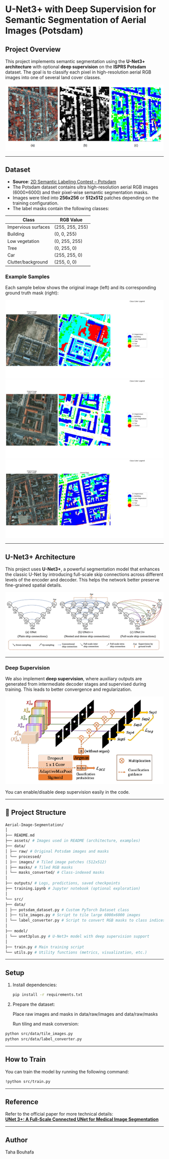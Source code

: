 # U-Net3+ with Deep Supervision for Semantic Segmentation of Aerial Images (Potsdam)


## Project Overview

This project implements semantic segmentation using the **U-Net3+ architecture** with optional **deep supervision** on the **ISPRS Potsdam** dataset. The goal is to classify each pixel in high-resolution aerial RGB images into one of several land cover classes.

![Potsdam Overview](https://github.com/Taha-bouhafa1/Aerial-Image-Segmentation/blob/main/assets/potsdam.png)

---

## Dataset

- **Source**: [2D Semantic Labeling Contest – Potsdam](https://www.isprs.org/education/benchmarks/UrbanSemLab/2d-sem-label-potsdam.aspx)
- The Potsdam dataset contains ultra high-resolution aerial RGB images (6000×6000) and their pixel-wise semantic segmentation masks.
- Images were tiled into **256x256** or **512x512** patches depending on the training configuration.
- The label masks contain the following classes:

| Class               | RGB Value         |
|---------------------|-------------------|
| Impervious surfaces | (255, 255, 255)   |
| Building            | (0, 0, 255)       |
| Low vegetation      | (0, 255, 255)     |
| Tree                | (0, 255, 0)       |
| Car                 | (255, 255, 0)     |
| Clutter/background  | (255, 0, 0)       |

### Example Samples

Each sample below shows the original image (left) and its corresponding ground truth mask (right):

![Image1](https://github.com/Taha-bouhafa1/Aerial-Image-Segmentation/blob/main/assets/image1.jpg)  
![Image2](https://github.com/Taha-bouhafa1/Aerial-Image-Segmentation/blob/main/assets/image2.jpg)  
![Image3](https://github.com/Taha-bouhafa1/Aerial-Image-Segmentation/blob/main/assets/image3.jpg)  

---

## U-Net3+ Architecture

This project uses **U-Net3+**, a powerful segmentation model that enhances the classic U-Net by introducing full-scale skip connections across different levels of the encoder and decoder. This helps the network better preserve fine-grained spatial details.

![U-Net3+ Architecture](https://github.com/Taha-bouhafa1/Aerial-Image-Segmentation/blob/main/assets/unet3%2B.png)

---

###  Deep Supervision 

We also implement **deep supervision**, where auxiliary outputs are generated from intermediate decoder stages and supervised during training. This leads to better convergence and regularization.

![Deep Supervision](https://github.com/Taha-bouhafa1/Aerial-Image-Segmentation/blob/main/assets/Deep%20Supervision.png)

You can enable/disable deep supervision easily in the code.

---

## 📁 Project Structure

```bash
Aerial-Image-Segmentation/
│
├── README.md
├── assets/ # Images used in README (architecture, examples)
├── data/
│ ├── raw/ # Original Potsdam images and masks
│ └── processed/
│ ├── images/ # Tiled image patches (512x512)
│ ├── masks/ # Tiled RGB masks
│ └── masks_converted/ # Class-indexed masks
│
├── outputs/ # Logs, predictions, saved checkpoints
├── training.ipynb # Jupyter notebook (optional exploration)
│
└── src/
├── data/
│ ├── potsdam_dataset.py # Custom PyTorch Dataset class
│ ├── tile_images.py # Script to tile large 6000x6000 images
│ └── label_converter.py # Script to convert RGB masks to class indices
│
├── model/
│ └── unet3plus.py # U-Net3+ model with deep supervision support
│
├── train.py # Main training script
└── utils.py # Utility functions (metrics, visualization, etc.)

```


---

## Setup

1. Install dependencies:
   ```bash
   pip install -r requirements.txt
2. Prepare the dataset:

   Place raw images and masks in data/raw/images and data/raw/masks

   Run tiling and mask conversion:
   
```bash
python src/data/tile_images.py
python src/data/label_converter.py
```
---

##  How to Train

You can train the model by running the following command:

```bash
!python src/train.py
```
---

##  Reference

Refer to the official paper for more technical details:  
[**UNet 3+: A Full-Scale Connected UNet for Medical Image Segmentation**](https://arxiv.org/pdf/2004.08790)  

---
## Author
Taha Bouhafa
